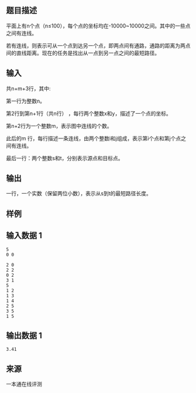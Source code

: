 ## 题目描述

平面上有n个点（n≤100），每个点的坐标均在-10000~10000之间。其中的一些点之间有连线。

若有连线，则表示可从一个点到达另一个点，即两点间有通路，通路的距离为两点间的直线距离。现在的任务是找出从一点到另一点之间的最短路径。

## 输入

共n+m+3行，其中:

第一行为整数n。

第2行到第n+1行（共n行） ，每行两个整数x和y，描述了一个点的坐标。

第n+2行为一个整数m，表示图中连线的个数。

此后的m 行，每行描述一条连线，由两个整数i和j组成，表示第i个点和第j个点之间有连线。

最后一行：两个整数s和t，分别表示源点和目标点。

## 输出

一行，一个实数（保留两位小数），表示从s到t的最短路径长度。

## 样例

## 输入数据 1

    5 
    0 0
    
    2 0
    2 2
    0 2
    3 1
    5 
    1 2
    1 3
    1 4
    2 5
    3 5
    1 5
    


## 输出数据 1

    3.41
    


## 来源

一本通在线评测